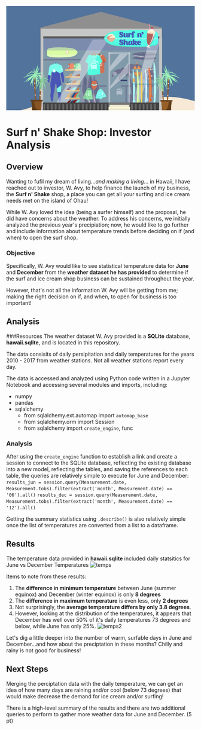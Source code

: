 ![logo](./Resources/logo.png)
# Surf n' Shake Shop: Investor Analysis

## Overview
Wanting to fufil my dream of living...*and making a living*... in Hawaii, I have reached out to investor, W. Avy, to help finance the launch of my business, the **Surf n' Shake** shop, a place you can get all your surfing and ice cream needs met on the island of Ohau!

While W. Avy loved the idea (being a surfer himself) and the proposal, he did have concerns about the weather. To address his concerns, we initially analyzed the previous year's precipiation; now, he would like to go further and include information about temperature trends before deciding on if (and when) to open the surf shop. 

### Objective
Specifically, W. Avy would like to see statistical temperature data for **June** and **December** from the **weather dataset he has provided** to determine if the surf and ice cream shop business can be sustained throughout the year.

However, that's not all the information W. Avy will be getting from me; making the right decision on if, and when, to open for business is too important!

## Analysis

###Resources
The weather dataset W. Avy provided is a **SQLite** database, **hawaii.sqlite**, and is located in this repository.  

The data consisits of daily persipitation and daily temperatures for the years 2010 - 2017 from weather stations.  Not all weather stations report every day.

The data is accessed and analyzed using Python code written in a Jupyter Notebook and accessing several modules and imports, including:  

* numpy
* pandas
* sqlalchemy
	* from sqlalchemy.ext.automap import ```automap_base```
	* from sqlalchemy.orm import Session
	* from sqlalchemy import ```create_engine```, func

### Analysis
After using the ```create_engine``` function to establish a link and create a session to connect to the SQLite database, reflecting the existing database into a new model, reflecting the tables, and saving the references to each table, the queries are relatively simple to execute for June and December:
```results_jun = session.query(Measurement.date, Measurement.tobs).filter(extract('month', Measurement.date) == '06').all()```
```results_dec = session.query(Measurement.date, Measurement.tobs).filter(extract('month', Measurement.date) == '12').all()```

Getting the summary statistics using ``.describe()`` is also relatively simple once the list of temperatures are converted from a list to a dataframe.

## Results
The temperature data provided in **hawaii.sqlite** included daily statsitics for June vs December Temperatures
![temps](./Resources/june_dec_temps.png)

Items to note from these results:

1.  The **difference in minimum temperature** between June (summer equinox) and December (winter equinox) is only **8 degrees**
2.  The **difference in maximum temperature** is even less, only **2 degrees**
3.  Not surprisingly, the **average temperature differs by only 3.8 degrees**.  
4. However, looking at the distribution of the temperatures, it appears that December has well over 50% of it's daily temperatures 73 degrees and below, while June has only 25%. 
![temps2](./Resources/jun_dec_hist.png)

Let's dig a little deeper into the number of warm, surfable days in June and December...and how about the preciptation in these months?  Chilly and rainy is not good for business!

## Next Steps
Merging the perciptation data with the daily temperature, we can get an idea of how many days are raining and/or cool (below 73 degrees) that would make decrease the demand for ice cream and/or surfing!


 
There is a high-level summary of the results and there are two additional queries to perform to gather more weather data for June and December. (5 pt)